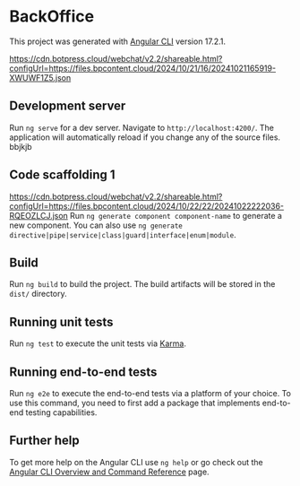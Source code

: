 # BackOffice

This project was generated with [Angular CLI](https://github.com/angular/angular-cli) version 17.2.1.

https://cdn.botpress.cloud/webchat/v2.2/shareable.html?configUrl=https://files.bpcontent.cloud/2024/10/21/16/20241021165919-XWUWF1Z5.json
## Development server

Run `ng serve` for a dev server. Navigate to `http://localhost:4200/`. The application will automatically reload if you change any of the source files.
bbjkjb

## Code scaffolding 1
https://cdn.botpress.cloud/webchat/v2.2/shareable.html?configUrl=https://files.bpcontent.cloud/2024/10/22/22/20241022222036-RQEOZLCJ.json
Run `ng generate component component-name` to generate a new component. You can also use `ng generate directive|pipe|service|class|guard|interface|enum|module`.

## Build

Run `ng build` to build the project. The build artifacts will be stored in the `dist/` directory.

## Running unit tests

Run `ng test` to execute the unit tests via [Karma](https://karma-runner.github.io).

## Running end-to-end tests

Run `ng e2e` to execute the end-to-end tests via a platform of your choice. To use this command, you need to first add a package that implements end-to-end testing capabilities.

## Further help

To get more help on the Angular CLI use `ng help` or go check out the [Angular CLI Overview and Command Reference](https://angular.io/cli) page.
